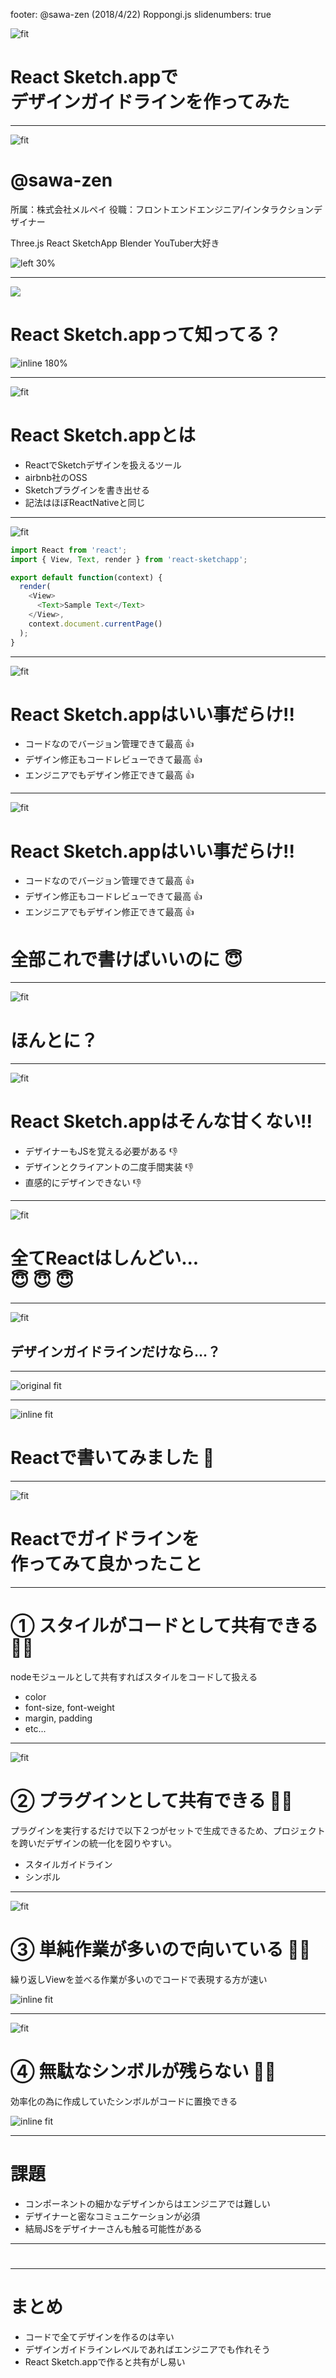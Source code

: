 footer: @sawa-zen (2018/4/22) Roppongi.js
slidenumbers: true

![fit](background.png)

# React Sketch.appで<br>デザインガイドラインを作ってみた

---

![fit](background.png)

# @sawa-zen

所属：株式会社メルペイ
役職：フロントエンドエンジニア/インタラクションデザイナー

Three.js
React
SketchApp
Blender
YouTuber大好き

![left 30%](sawa-zen.png)

---

![](background.png)

# React Sketch.appって知ってる？

![inline 180%](sketchapp.png)

---

![fit](background.png)

# React Sketch.appとは

- ReactでSketchデザインを扱えるツール
- airbnb社のOSS
- Sketchプラグインを書き出せる
- 記法はほぼReactNativeと同じ

---

![fit](background.png)

```javascript
import React from 'react';
import { View, Text, render } from 'react-sketchapp';

export default function(context) {
  render(
    <View>
      <Text>Sample Text</Text>
    </View>,
    context.document.currentPage()
  );
}
```

---

![fit](background.png)

# React Sketch.appはいい事だらけ!!

- コードなのでバージョン管理できて最高 :+1:
- デザイン修正もコードレビューできて最高 :+1:
- エンジニアでもデザイン修正できて最高 :+1:


---

![fit](background.png)

# React Sketch.appはいい事だらけ!!

- コードなのでバージョン管理できて最高 :+1:
- デザイン修正もコードレビューできて最高 :+1:
- エンジニアでもデザイン修正できて最高 :+1:

# **全部これで書けばいいのに** :innocent:

---

![fit](background.png)

# ほんとに？

---

![fit](background.png)

# React Sketch.appはそんな甘くない!!

- デザイナーもJSを覚える必要がある :-1:
- デザインとクライアントの二度手間実装 :-1:
- 直感的にデザインできない :-1:

---

![fit](background.png)

# 全てReactはしんどい...<br>:innocent: :innocent: :innocent:

---

![fit](background.png)

## デザインガイドラインだけなら...？

---


![original fit](style_guide.png)

---

![inline fit](style_guide.png)

# **Reactで書いてみました** :muscle:

---

![fit](background.png)

# Reactでガイドラインを<br>作ってみて良かったこと

---

# ① スタイルがコードとして共有できる :ok_woman:

nodeモジュールとして共有すればスタイルをコードして扱える

- color
- font-size, font-weight
- margin, padding
- etc...

---

![fit](background.png)

# ② プラグインとして共有できる :ok_woman:

プラグインを実行するだけで以下２つがセットで生成できるため、プロジェクトを跨いだデザインの統一化を図りやすい。

- スタイルガイドライン
- シンボル

---

![fit](background.png)

# ③ 単純作業が多いので向いている :ok_woman:

繰り返しViewを並べる作業が多いのでコードで表現する方が速い

![inline fit](colors.png)

---

![fit](background.png)

# ④ 無駄なシンボルが残らない :ok_woman:

効率化の為に作成していたシンボルがコードに置換できる

![inline fit](symbols.png)

---

# 課題

- コンポーネントの細かなデザインからはエンジニアでは難しい
- デザイナーと密なコミュニケーションが必須
- 結局JSをデザイナーさんも触る可能性がある


---

#

---

# まとめ

- コードで全てデザインを作るのは辛い
- デザインガイドラインレベルであればエンジニアでも作れそう
- React Sketch.appで作ると共有がし易い
